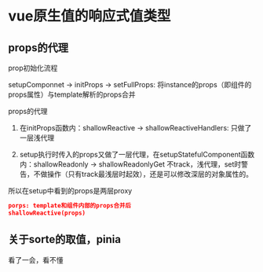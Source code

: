 # vue原生值的响应式值类型

## props的代理

prop初始化流程

setupComponnet -> initProps -> setFullProps: 将instance的props（即组件的props属性）与template解析的props合并

props的代理

1. 在initProps函数内：shallowReactive -> shallowReactiveHandlers: 只做了一层浅代理

2. setup执行时传入的props又做了一层代理，在setupStatefulComponent函数内：shallowReadonly -> shallowReadonlyGet 不track，浅代理，set时警告，不做操作（只有track最浅层时起效），还是可以修改深层的对象属性的。

所以在setup中看到的props是两层proxy

```json
porps: template和组件内部的props合并后
shallowReactive(props)
```



## 关于sorte的取值，pinia

看了一会，看不懂

